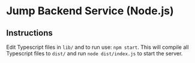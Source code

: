 # Jump Backend Service (Node.js)
## Instructions
Edit Typescript files in `lib/` and to run use: `npm start`. This will compile all Typescript files to `dist/` and run `node dist/index.js` to start the server.